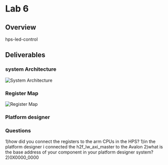 # Lab 6 #

## Overview ##

hps-led-control

## Deliverables ##

### system Architecture ###
![System Architecture](assets/led_patterns.png)

### Register Map ###
![Register Map](assets/register_map.png)

### Platform designer ###

### Questions ###
1)how did you connect the registers to the arm CPUs in the HPS? 
1)in the platform designer i connected the h2f_lw_axi_master to the Avalon
2)what is the base address of your component in your platform designer system?
2)0X0000_0000
